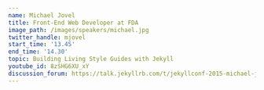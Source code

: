 ```yaml
---
name: Michael Jovel
title: Front-End Web Developer at FDA
image_path: /images/speakers/michael.jpg
twitter_handle: mjovel
start_time: '13.45'
end_time: '14.30'
topic: Building Living Style Guides with Jekyll
youtube_id: 8zSHG6XU_xY
discussion_forum: https://talk.jekyllrb.com/t/jekyllconf-2015-michael-jovel-building-living-style-guides-with-jekyll-post-talk-discussion/402
---
```

